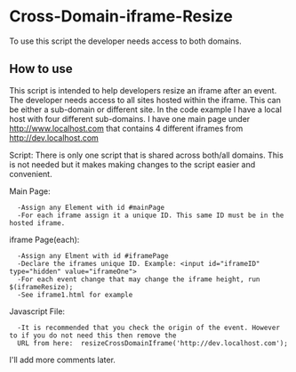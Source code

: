 Cross-Domain-iframe-Resize
============================

To use this script the developer needs access to both domains. 

How to use
----------

This script is intended to help developers resize an iframe after an event. The developer needs access to all sites 
hosted within the iframe. This can be either a sub-domain or different site. In the code example I have a 
local host with four different sub-domains. I have one main page under http://www.localhost.com that contains 4 
different iframes from http://dev.localhost.com

Script: There is only one script that is shared across both/all domains. This is not needed but it makes 
making changes to the script easier and convenient. 
      
      
Main Page:

      -Assign any Element with id #mainPage
      -For each iframe assign it a unique ID. This same ID must be in the hosted iframe.
      



iframe Page(each):

      -Assign any Elment with id #iframePage
      -Declare the iframes unique ID. Example: <input id="iframeID" type="hidden" value="iframeOne">
      -For each event change that may change the iframe height, run $(iframeResize);
      -See iframe1.html for example

Javascript File:
      
      -It is recommended that you check the origin of the event. However to if you do not need this then remove the 
      URL from here:  resizeCrossDomainIframe('http://dev.localhost.com'); 
      
I'll add more comments later.

